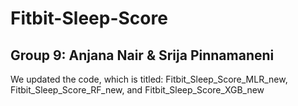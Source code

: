 # Fitbit-Sleep-Score
## Group 9: Anjana Nair & Srija Pinnamaneni
We updated the code, which is titled: Fitbit_Sleep_Score_MLR_new, Fitbit_Sleep_Score_RF_new, and Fitbit_Sleep_Score_XGB_new
